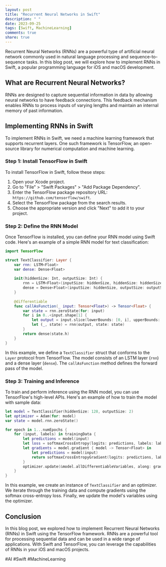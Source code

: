 ```yaml
---
layout: post
title: "Recurrent Neural Networks in Swift"
description: " "
date: 2023-09-25
tags: [Swift, MachineLearning]
comments: true
share: true
---
```


Recurrent Neural Networks (RNNs) are a powerful type of artificial neural network commonly used in natural language processing and sequence-to-sequence tasks. In this blog post, we will explore how to implement RNNs in Swift, a popular programming language for iOS and macOS development.

## What are Recurrent Neural Networks?

RNNs are designed to capture sequential information in data by allowing neural networks to have feedback connections. This feedback mechanism enables RNNs to process inputs of varying lengths and maintain an internal memory of past information.

## Implementing RNNs in Swift

To implement RNNs in Swift, we need a machine learning framework that supports recurrent layers. One such framework is TensorFlow, an open-source library for numerical computation and machine learning.

### Step 1: Install TensorFlow in Swift

To install TensorFlow in Swift, follow these steps:

1. Open your Xcode project.
2. Go to "File" > "Swift Packages" > "Add Package Dependency".
3. Enter the TensorFlow package repository URL: `https://github.com/tensorflow/swift`.
4. Select the TensorFlow package from the search results.
5. Choose the appropriate version and click "Next" to add it to your project.

### Step 2: Define the RNN Model

Once TensorFlow is installed, you can define your RNN model using Swift code. Here's an example of a simple RNN model for text classification:

```swift
import TensorFlow

struct TextClassifier: Layer {
    var rnn: LSTM<Float>
    var dense: Dense<Float>
    
    init(hiddenSize: Int, outputSize: Int) {
        rnn = LSTM<Float>(inputSize: hiddenSize, hiddenSize: hiddenSize)
        dense = Dense<Float>(inputSize: hiddenSize, outputSize: outputSize)
    }
    
    @differentiable
    func callAsFunction(_ input: Tensor<Float>) -> Tensor<Float> {
        var state = rnn.zeroState(for: input)
        for i in 0..<input.shape[1] {
            let output = input.slice(lowerBounds: [0, i], upperBounds: [input.shape[0], i + 1])
            let (_, state) = rnn(output, state: state)
        }
        return dense(state.h)
    }
}
```

In this example, we define a `TextClassifier` struct that conforms to the `Layer` protocol from TensorFlow. The model consists of an LSTM layer (`rnn`) and a dense layer (`dense`). The `callAsFunction` method defines the forward pass of the model.

### Step 3: Training and Inference

To train and perform inference using the RNN model, you can use TensorFlow's high-level APIs. Here's an example of how to train the model with sample data:

```swift
let model = TextClassifier(hiddenSize: 128, outputSize: 2)
let optimizer = Adam(for: model)
var state = model.rnn.zeroState()

for epoch in 1...numEpochs {
    for (input, labels) in trainingData {
        let predictions = model(input)
        let loss = softmaxCrossEntropy(logits: predictions, labels: labels)
        let gradients = model.gradient { model -> Tensor<Float> in
            let predictions = model(input)
            return softmaxCrossEntropyGradient(logits: predictions, labels: labels)
        }
        optimizer.update(&model.allDifferentiableVariables, along: gradients)
    }
}
```

In this example, we create an instance of `TextClassifier` and an optimizer. We iterate through the training data and compute gradients using the softmax cross-entropy loss. Finally, we update the model's variables using the optimizer.

## Conclusion

In this blog post, we explored how to implement Recurrent Neural Networks (RNNs) in Swift using the TensorFlow framework. RNNs are a powerful tool for processing sequential data and can be used in a wide range of applications. With Swift and TensorFlow, you can leverage the capabilities of RNNs in your iOS and macOS projects.

#AI #Swift #MachineLearning